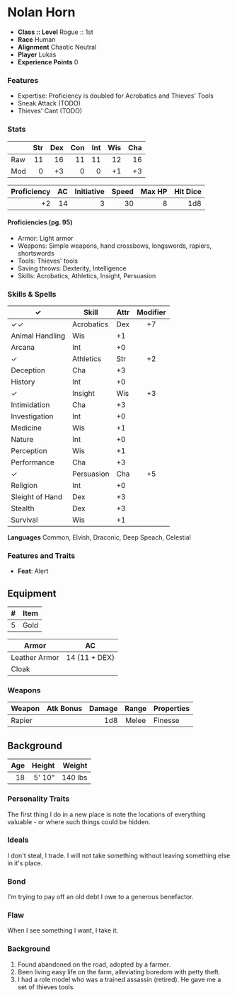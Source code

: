 # Nolan Horn

* **Class :: Level** Rogue :: 1st
* **Race** Human
* **Alignment** Chaotic Neutral
* **Player** Lukas
* **Experience Points** 0

### Features
* Expertise: Proficiency is doubled for Acrobatics and Thieves' Tools
* Sneak Attack (TODO)
* Thieves' Cant (TODO)

### Stats

|      |Str  | Dex  | Con  | Int  | Wis  | Cha
| ---  | --: | --:  | --:  | --:  | --:  | --:
| Raw  |  11 |  16  |  11  |  11  |  12  |  16
| Mod  |   0 |  +3  |  0   |   0  |  +1  |  +3

Proficiency | AC  | Initiative | Speed | Max HP | Hit Dice
----------: | --: | ---------: | ----: | -----: | -------:
         +2 | 14  |         3  | 30    |     8  | 1d8

#### Proficiencies (pg. 95)
* Armor: Light armor
* Weapons: Simple weapons, hand crossbows, longswords, rapiers, shortswords
* Tools: Thieves' tools
* Saving throws: Dexterity, Intelligence
* Skills: Acrobatics, Athletics, Insight, Persuasion


### Skills & Spells
 ✓ | Skill           | Attr | Modifier
---| --------------- | ---- | :-------:
✓✓| Acrobatics       | Dex  | +7
 | Animal Handling   | Wis  | +1
 | Arcana            | Int  | +0
✓| Athletics         | Str  | +2
 | Deception         | Cha  | +3
 | History           | Int  | +0
✓| Insight           | Wis  | +3
 | Intimidation      | Cha  | +3
 | Investigation     | Int  | +0
 | Medicine          | Wis  | +1
 | Nature            | Int  | +0
 | Perception        | Wis  | +1
 | Performance       | Cha  | +3
✓| Persuasion        | Cha  | +5
 | Religion          | Int  | +0
 | Sleight of Hand   | Dex  | +3
 | Stealth           | Dex  | +3
 | Survival          | Wis  | +1


**Languages**
Common, Elvish, Draconic, Deep Speach, Celestial

### Features and Traits
* **Feat**: Alert

## Equipment
\#  | Item
--: | ---------
5 | Gold

Armor | AC
----- | -----
Leather Armor | 14 (11 + DEX)
Cloak | 


### Weapons

Weapon         | Atk Bonus | Damage     | Range   | Properties
------         | :-------: | -----:     | :---:   | ----------
Rapier         |           | 1d8        | Melee   | Finesse

## Background

Age | Height | Weight  | 
--: | -----: | ------: | 
18  | 5' 10" | 140 lbs | 

### Personality Traits
The first thing I do in a new place is note the locations of everything valuable - or where such things could be hidden.

### Ideals
I don't steal, I trade. I will not take something without leaving something else in it's place.

### Bond
I'm trying to pay off an old debt I owe to a generous benefactor.

### Flaw
When I see something I want, I take it.


### Background
1. Found abandoned on the road, adopted by a farmer.
2. Been living easy life on the farm, alleviating boredom with petty theft.
3. I had a role model who was a trained assassin (retired). He gave me a set of thieves tools.
